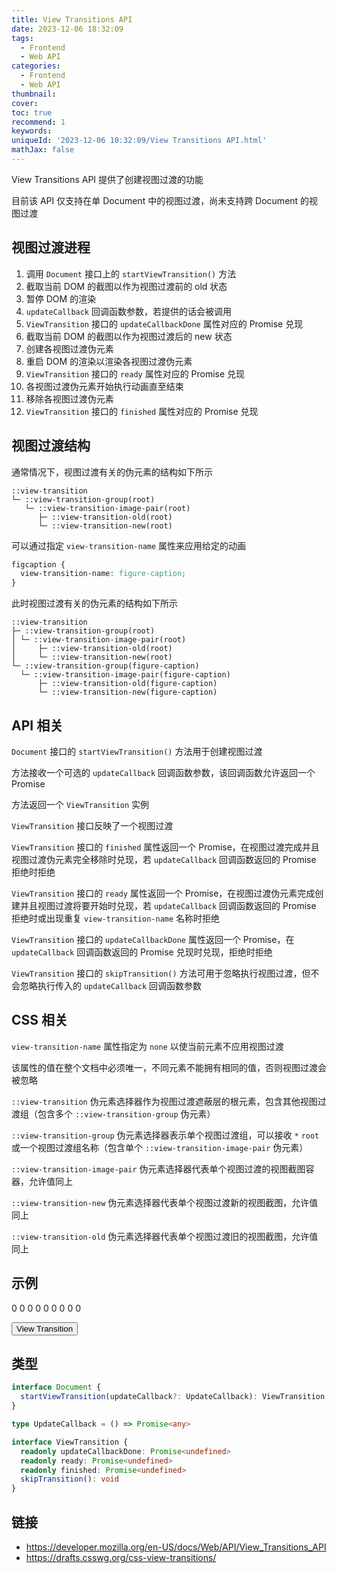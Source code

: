 ```yaml
---
title: View Transitions API
date: 2023-12-06 18:32:09
tags:
  - Frontend
  - Web API
categories:
  - Frontend
  - Web API
thumbnail:
cover:
toc: true
recommend: 1
keywords:
uniqueId: '2023-12-06 10:32:09/View Transitions API.html'
mathJax: false
---
```


View Transitions API 提供了创建视图过渡的功能

目前该 API 仅支持在单 Document 中的视图过渡，尚未支持跨 Document 的视图过渡

## 视图过渡进程

1. 调用 `Document` 接口上的 `startViewTransition()` 方法
2. 截取当前 DOM 的截图以作为视图过渡前的 old 状态
3. 暂停 DOM 的渲染
4. `updateCallback` 回调函数参数，若提供的话会被调用
5. `ViewTransition` 接口的 `updateCallbackDone` 属性对应的 Promise 兑现
6. 截取当前 DOM 的截图以作为视图过渡后的 new 状态
7. 创建各视图过渡伪元素
8. 重启 DOM 的渲染以渲染各视图过渡伪元素
9. `ViewTransition` 接口的 `ready` 属性对应的 Promise 兑现
10. 各视图过渡伪元素开始执行动画直至结束
11. 移除各视图过渡伪元素
12. `ViewTransition` 接口的 `finished` 属性对应的 Promise 兑现

## 视图过渡结构

通常情况下，视图过渡有关的伪元素的结构如下所示

```Plain Text
::view-transition
└─ ::view-transition-group(root)
   └─ ::view-transition-image-pair(root)
      ├─ ::view-transition-old(root)
      └─ ::view-transition-new(root)
```

可以通过指定 `view-transition-name` 属性来应用给定的动画

```CSS
figcaption {
  view-transition-name: figure-caption;
}
```

此时视图过渡有关的伪元素的结构如下所示

```Plain Text
::view-transition
├─ ::view-transition-group(root)
│ └─ ::view-transition-image-pair(root)
│     ├─ ::view-transition-old(root)
│     └─ ::view-transition-new(root)
└─ ::view-transition-group(figure-caption)
  └─ ::view-transition-image-pair(figure-caption)
      ├─ ::view-transition-old(figure-caption)
      └─ ::view-transition-new(figure-caption)
```

## API 相关

`Document` 接口的 `startViewTransition()` 方法用于创建视图过渡

方法接收一个可选的 `updateCallback` 回调函数参数，该回调函数允许返回一个 Promise

方法返回一个 `ViewTransition` 实例

`ViewTransition` 接口反映了一个视图过渡

`ViewTransition` 接口的 `finished` 属性返回一个 Promise，在视图过渡完成并且视图过渡伪元素完全移除时兑现，若 `updateCallback` 回调函数返回的 Promise 拒绝时拒绝

`ViewTransition` 接口的 `ready` 属性返回一个 Promise，在视图过渡伪元素完成创建并且视图过渡将要开始时兑现，若 `updateCallback` 回调函数返回的 Promise 拒绝时或出现重复 `view-transition-name` 名称时拒绝

`ViewTransition` 接口的 `updateCallbackDone` 属性返回一个 Promise，在 `updateCallback` 回调函数返回的 Promise 兑现时兑现，拒绝时拒绝

`ViewTransition` 接口的 `skipTransition()` 方法可用于忽略执行视图过渡，但不会忽略执行传入的 `updateCallback` 回调函数参数

## CSS 相关

`view-transition-name` 属性指定为 `none` 以使当前元素不应用视图过渡

该属性的值在整个文档中必须唯一，不同元素不能拥有相同的值，否则视图过渡会被忽略

`::view-transition` 伪元素选择器作为视图过渡遮蔽层的根元素，包含其他视图过渡组（包含多个 `::view-transition-group` 伪元素）

`::view-transition-group` 伪元素选择器表示单个视图过渡组，可以接收 `*` `root` 或一个视图过渡组名称（包含单个 `::view-transition-image-pair` 伪元素）

`::view-transition-image-pair` 伪元素选择器代表单个视图过渡的视图截图容器，允许值同上

`::view-transition-new` 伪元素选择器代表单个视图过渡新的视图截图，允许值同上

`::view-transition-old` 伪元素选择器代表单个视图过渡旧的视图截图，允许值同上

## 示例

<div id="view-transition" role="article">
  <div>0 0 0 0 0 0 0 0 0</div>

  <button>View Transition</button>

  <style></style>

  <script type="module">
    const box = document.querySelector('#view-transition div');
    const button = document.querySelector('#view-transition button');
    let index = 0;
    button.addEventListener('click', () => {
      document.startViewTransition(() => {
        ++index;
        box.innerText = Array(9).fill(index).join(' ');
      });
    });
  </script>
</div>

## 类型

```ts
interface Document {
  startViewTransition(updateCallback?: UpdateCallback): ViewTransition
}

type UpdateCallback = () => Promise<any>

interface ViewTransition {
  readonly updateCallbackDone: Promise<undefined>
  readonly ready: Promise<undefined>
  readonly finished: Promise<undefined>
  skipTransition(): void
}
```

## 链接

* <https://developer.mozilla.org/en-US/docs/Web/API/View_Transitions_API>
* <https://drafts.csswg.org/css-view-transitions/>
